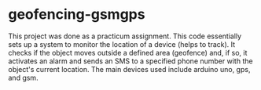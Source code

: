 # geofencing-gsmgps
This project was done as a practicum assignment. This code essentially sets up a system to monitor the location of a device (helps to track). It checks if the object moves outside a defined area (geofence) and, if so, it activates an alarm and sends an SMS to a specified phone number with the object's current location. The main devices used include arduino uno, gps, and gsm.
